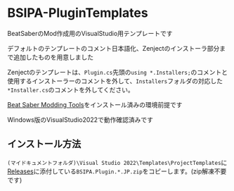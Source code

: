 # BSIPA-PluginTemplates

BeatSaberのMod作成用のVisualStudio用テンプレートです

デフォルトのテンプレートのコメント日本語化、Zenjectのインストーラ部分まで追加したものを用意しました

Zenjectのテンプレートは、`Plugin.cs`先頭の`using *.Installers;`のコメントと使用するインストーラーのコメントを外して、`Installers`フォルダの対応した`*Installer.cs`のコメントを外してください。

[Beat Saber Modding Tools](https://github.com/Zingabopp/BeatSaberModdingTools)をインストール済みの環境前提です

Windows版のVisualStudio2022で動作確認済みです

## インストール方法

`(マイドキュメントフォルダ)\Visual Studio 2022\Templates\ProjectTemplates`に[Releases](https://github.com/rynan4818/BSIPA-PluginTemplates/releases)に添付している`BSIPA.Plugin.*.JP.zip`をコピーします。(zip解凍不要です)

